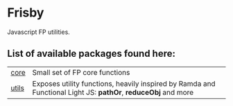 # Frisby

Javascript FP utilities.

## List of available packages found here:

|                         |                                                                                                                  |
| ----------------------- | ---------------------------------------------------------------------------------------------------------------- |
| [core](packages/core)   | Small set of FP core functions                                                                                   |
| [utils](packages/utils) | Exposes utility functions, heavily inspired by Ramda and Functional Light JS: **pathOr**, **reduceObj** and more |
